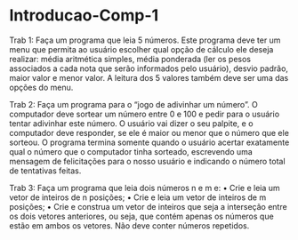 # Introducao-Comp-1

Trab 1:
Faça um programa que leia 5 números. Este programa deve ter um menu que permita ao usuário escolher qual opção de cálculo ele deseja realizar: média aritmética simples, média ponderada (ler os pesos associados a cada nota que serão informados pelo usuário), desvio padrão, maior valor e menor valor. A leitura dos 5 valores também deve ser uma das opções do menu.

Trab 2:
Faça um programa para o “jogo de adivinhar um número”. O computador deve sortear um número entre 0 e 100 e pedir para o usuário tentar adivinhar este número. O usuário vai dizer o seu palpite, e o computador deve responder, se ele é maior ou menor que o número que ele sorteou. O programa termina somente quando o usuário acertar exatamente qual o número que o computador tinha sorteado, escrevendo uma mensagem de felicitações para o nosso usuário e indicando o número total de tentativas feitas. 

Trab 3:
    Faça um programa que leia dois números n e m e:
    • Crie e leia um vetor de inteiros de n posições;
    • Crie e leia um vetor de inteiros de m posições;
    • Crie e construa um vetor de inteiros que seja a interseção entre os dois vetores anteriores, ou seja, que contém apenas os números que estão em ambos os vetores. Não deve conter números repetidos.
